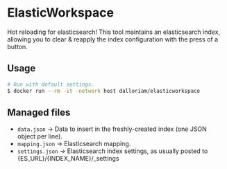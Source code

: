 # ElasticWorkspace
Hot reloading for elasticsearch! This tool maintains an elasticsearch index, allowing you to clear & reapply the 
index configuration with the press of a button.


## Usage
```bash
# Run with default settings.
$ docker run --rm -it -network host dalloriam/elasticworkspace
```

## Managed files
* `data.json` -> Data to insert in the freshly-created index (one JSON object per line).
* `mapping.json` -> Elasticsearch mapping.
* `settings.json` -> Elasticsearch index settings, as usually posted to {ES_URL}/{INDEX_NAME}/_settings
